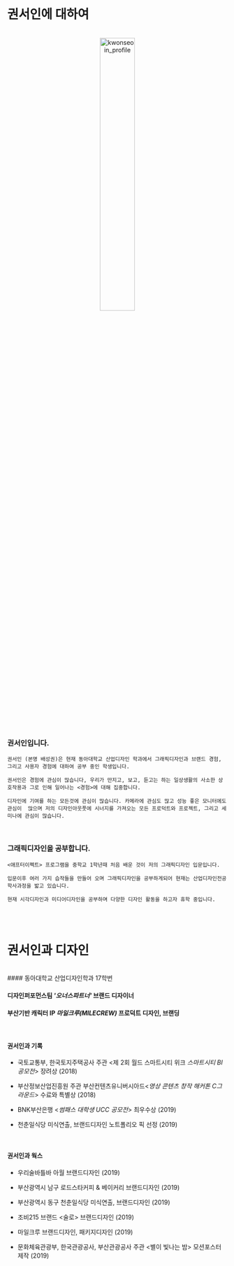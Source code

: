 
# 권서인에 대하여



<br>

<center><img src="https://user-images.githubusercontent.com/59531320/71925402-4fcec480-31d4-11ea-9668-45674c39b1a6.jpg" width="40%" height="40%" title="권서인의 초상  (2020, 캔버스에 유채)" alt="kwonseoin_profile"></img></center>
<br>



### 권서인입니다.

`권서인 (본명 배성권)은 현재 동아대학교 산업디자인 학과에서 그래픽디자인과 브랜드 경험, 그리고 사용자 경험에 대하여 공부 중인 학생입니다.`

`권서인은 경험에 관심이 많습니다, 우리가 만지고, 보고, 듣고는 하는 일상생활의 사소한 상호작용과 그로 인해 일어나는 <경험>에 대해 집중합니다.`

`디자인에 기여를 하는 모든것에 관심이 많습니다. 카메라에 관심도 많고 성능 좋은 모니터에도 관심이  많으며 저의 디자인아웃풋에 시너지를 가져오는 모든 프로덕트와 프로젝트, 그리고 세미나에 관심이 많습니다.`


 <br>

### 그래픽디자인을 공부합니다.

`<애프터이펙트> 프로그램을 중학교 1학년때 처음 배운 것이 저의 그래픽디자인 입문입니다.`

`입문이후 여러 가지 습작들을 만들어 오며 그래픽디자인을 공부하게되어
현재는 산업디자인전공 학사과정을 밟고 있습니다.`

`현재 시각디자인과 미디어디자인을 공부하며
다양한 디자인 활동을 하고자 휴학 중입니다.`

<br>
<br>


# 권서인과 디자인
<br>
#### 동아대학교 산업디자인학과 17학번

#### 디자인퍼포먼스팀 *'오너스파트너'* **브랜드 디자이너**

#### 부산기반 캐릭터 IP *마일크루(MILECREW)* **프로덕트 디자인, 브랜딩**

<br>


#### 권서인과 기록

  * 국토교통부, 한국토지주택공사 주관 <제 2회 월드 스마트시티 위크 *스마트시티 BI 공모전*>  장려상 (2018)

  * 부산정보산업진흥원 주관 부산컨텐츠유니버시아드<*영상 콘텐츠 창작 해커톤 C그라운드*> 수료와 특별상 (2018)

  * BNK부산은행 <*썸패스 대학생 UCC 공모전*> 최우수상 (2019)

  * 천춘일식당 미식연출, 브랜드디자인 노트폴리오 픽 선정 (2019)


  <br>


#### 권서인과 웍스

  * 우리술바틀바 아월 브랜드디자인 (2019)

  * 부산광역시 남구 로드스타커피 & 베이커리 브랜드디자인 (2019)

  * 부산광역시 동구 천춘일식당 미식연출, 브랜드디자인 (2019)

  * 조비215 브랜드 <술로> 브랜드디자인 (2019)

  * 마일크루 브랜드디자인, 패키지디자인 (2019)

  * 문화체육관광부, 한국관광공사, 부산관광공사 주관 <별이 빛나는 밤> 모션포스터 제작 (2019)

